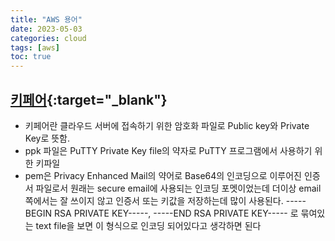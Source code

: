 ```yaml
---
title: "AWS 용어"
date: 2023-05-03
categories: cloud  
tags: [aws]
toc: true
---
```


## [키페어](https://www.letmecompile.com/certificate-file-format-extensions-comparison/){:target="_blank"} 
   - 키페어란 클라우드 서버에 접속하기 위한 암호화 파일로 Public key와 Private Key로 뜻함.  
   - ppk 파일은 PuTTY Private Key file의 약자로 PuTTY 프로그램에서 사용하기 위한 키파일
   - pem은 Privacy Enhanced Mail의 약어로 Base64의 인코딩으로 이루어진 인증서 파일로서 원래는 secure email에 사용되는 인코딩 포멧이었는데 더이상 email쪽에서는 잘 쓰이지 않고 인증서 또는 키값을 저장하는데 많이 사용된다. -----BEGIN RSA PRIVATE KEY-----, -----END RSA PRIVATE KEY----- 로 묶여있는 text file을 보면 이 형식으로 인코딩 되어있다고 생각하면 된다
